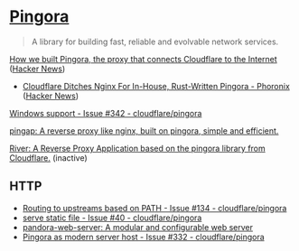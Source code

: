 # [Pingora](https://github.com/cloudflare/pingora)
> A library for building fast, reliable and evolvable network services.

[How we built Pingora, the proxy that connects Cloudflare to the Internet](https://blog.cloudflare.com/how-we-built-pingora-the-proxy-that-connects-cloudflare-to-the-internet/) ([Hacker News](https://news.ycombinator.com/item?id=32836661))
- [Cloudflare Ditches Nginx For In-House, Rust-Written Pingora - Phoronix](https://www.phoronix.com/news/CloudFlare-Pingora-No-Nginx) ([Hacker News](https://news.ycombinator.com/item?id=32864119))

[Windows support - Issue #342 - cloudflare/pingora](https://github.com/cloudflare/pingora/issues/342)

[pingap: A reverse proxy like nginx, built on pingora, simple and efficient.](https://github.com/vicanso/pingap)

[River: A Reverse Proxy Application based on the pingora library from Cloudflare.](https://github.com/memorysafety/river) (inactive)

## HTTP
- [Routing to upstreams based on PATH - Issue #134 - cloudflare/pingora](https://github.com/cloudflare/pingora/issues/134)
- [serve static file - Issue #40 - cloudflare/pingora](https://github.com/cloudflare/pingora/issues/40)
- [pandora-web-server: A modular and configurable web server](https://github.com/pandora-web-server/pandora-web-server)
- [Pingora as modern server host - Issue #332 - cloudflare/pingora](https://github.com/cloudflare/pingora/issues/332)